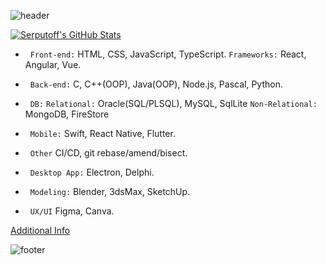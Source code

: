 ![header](https://capsule-render.vercel.app/api?type=waving&color=gradient&customColorList=0,2,2,2,2,3&height=200&section=header&text=Welcome&fontSize=50)

[![Serputoff's GitHub Stats](https://github-readme-stats.vercel.app/api?username=aserputov&border_color=#303030)](https://github.com/aserputov?tab=repositories)

<!-- [![](https://img.shields.io/badge/-JavaScript-green?logo=JavaScript&logoColor=white&style=flat)](https://www.https://www.javascript.com)
[![](https://img.shields.io/badge/-MongoDB-blue?logo=mongodb&logoColor=white&style=flat)](https://www.mongodb.com)
[![](https://img.shields.io/badge/-React-blue?logo=React&logoColor=white&style=flat)](https://www.reactjs.org)
[![](https://img.shields.io/badge/-Angular-blue?logo=angular&logoColor=white&style=flat)](https://www.angular.com)
[![](https://img.shields.io/badge/-Swift-green?logo=Swift&logoColor=white&style=flat)](https://www.swift.org) -->

- &nbsp;&nbsp;``` Front-end: ``` HTML, CSS, JavaScript, TypeScript. ```Frameworks:``` React, Angular, Vue. 

- &nbsp;&nbsp;``` Back-end: ``` C, C++(OOP), Java(OOP), Node.js, Pascal, Python. 

- &nbsp;&nbsp;``` DB: ``` ```Relational:``` Oracle(SQL/PLSQL), MySQL, SqlLite ```Non-Relational:``` MongoDB, FireStore 

- &nbsp;&nbsp;``` Mobile: ``` Swift, React Native, Flutter.  

- &nbsp;&nbsp;``` Other ``` CI/CD, git rebase/amend/bisect.

- &nbsp;&nbsp;``` Desktop App: ``` Electron, Delphi. 

- &nbsp;&nbsp;``` Modeling: ``` Blender, 3dsMax, SketchUp. 

- &nbsp;&nbsp;``` UX/UI ``` Figma, Canva.  


[Additional Info](https://github.com/aserputov/serputov)

![footer](https://capsule-render.vercel.app/api?type=waving&color=gradient&customColorList=0,2,2,5,30&height=100&section=footer)
